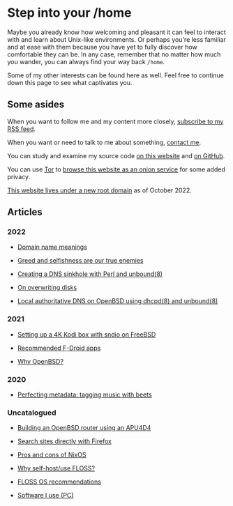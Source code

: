# Step into your /home

Maybe you already know how welcoming and pleasant it can feel to interact with
and learn about Unix-like environments. Or perhaps you're less familiar and at
ease with them because you have yet to fully discover how comfortable they can
be. In any case, remember that no matter how much you wander, you can always
find your way back `/home`.

Some of my other interests can be found here as well. Feel free to continue down
this page to see what captivates you.

## Some asides

When you want to follow me and my content more closely, [subscribe to my RSS
feed](https://www.anthes.is/rss.xml).

When you want or need to talk to me about something, [contact
me](/contact.html).

You can study and examine my source code [on this website](/src.html
"1970-01-01") and [on GitHub](https://github.com/3uryd1ce/).

You can use [Tor](https://www.torproject.org/) to [browse this website as an
onion
service](http://jentyxddh2rf47gd3e43kuebyn2xsv6h72gzh46oe4rxyovvm7xe5ead.onion/)
for some added privacy.

[This website lives under a new root domain](/domain-migration.html "2022-10-03") as of October 2022.

## Articles

### 2022

- [Domain name meanings](/domain-name-meanings.html "2022-11-28")

- [Greed and selfishness are our true enemies](/greed.html "2022-05-14")

- [Creating a DNS sinkhole with Perl and unbound(8)](/dns-sinkhole.html "2022-04-14")

- [On overwriting disks](/overwriting-disks.html "2022-03-02")

- [Local authoritative DNS on OpenBSD using dhcpd(8) and unbound(8)](/local-authoritative-dns.html "2022-01-07")

### 2021

- [Setting up a 4K Kodi box with sndio on FreeBSD](/freebsd-entertainment-center.html "2021-06-13")

- [Recommended F-Droid apps](/fdroid.html "2021-04-12")

- [Why OpenBSD?](/why-openbsd.html "2021-03-25")

### 2020

- [Perfecting metadata: tagging music with beets](/beets.html "2020-11-05")

### Uncatalogued

- [Building an OpenBSD router using an APU4D4](/openbsd-router.html "1970-01-01")

- [Search sites directly with Firefox](/direct-search-with-firefox.html "1970-01-01")

- [Pros and cons of NixOS](/nixos.html "1970-01-01")

- [Why self-host/use FLOSS?](/why-self-host.html "1970-01-01")

- [FLOSS OS recommendations](/os.html "1970-01-01")

- [Software I use (PC)](/pc.html "1970-01-01")
